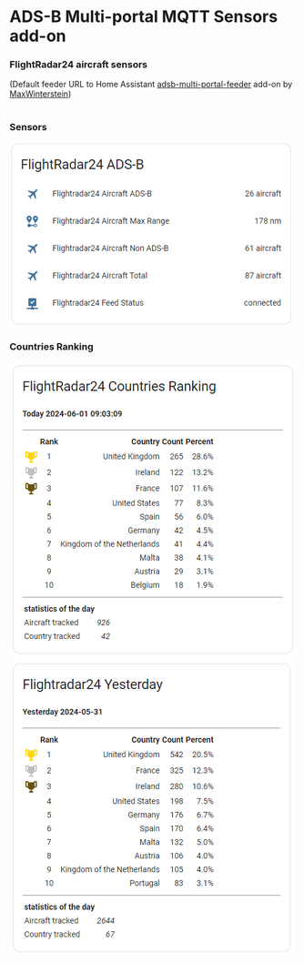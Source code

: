 # ADS-B Multi-portal MQTT Sensors add-on

### FlightRadar24 aircraft sensors

(Default feeder URL to Home Assistant [adsb-multi-portal-feeder](https://github.com/MaxWinterstein/homeassistant-addons/tree/main/adsb-multi-portal-feeder) add-on by [MaxWinterstein](https://github.com/MaxWinterstein))

#

### Sensors
![aircrafts](https://raw.githubusercontent.com/plo53/homeassistant-addons/main/adsb-multi-portal-mqtt-sensors-fr24/media/fr24_sensors.png)

### Countries Ranking
![countries](https://raw.githubusercontent.com/plo53/homeassistant-addons/main/adsb-multi-portal-mqtt-sensors-fr24/media/fr24_countries.png)
![countries](https://raw.githubusercontent.com/plo53/homeassistant-addons/main/adsb-multi-portal-mqtt-sensors-fr24/media/fr24_countries_yesterday.png)
